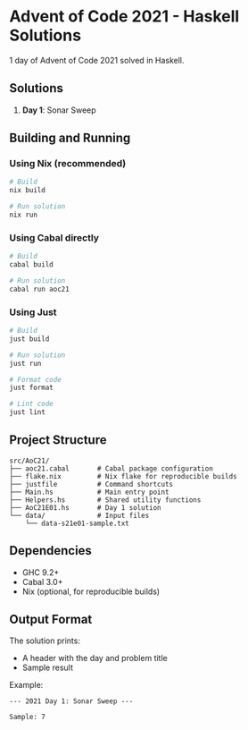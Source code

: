# Advent of Code 2021 - Haskell Solutions

1 day of Advent of Code 2021 solved in Haskell.

## Solutions

1. **Day 1**: Sonar Sweep

## Building and Running

### Using Nix (recommended)

```bash
# Build
nix build

# Run solution
nix run
```

### Using Cabal directly

```bash
# Build
cabal build

# Run solution
cabal run aoc21
```

### Using Just

```bash
# Build
just build

# Run solution
just run

# Format code
just format

# Lint code
just lint
```

## Project Structure

```
src/AoC21/
├── aoc21.cabal       # Cabal package configuration
├── flake.nix         # Nix flake for reproducible builds
├── justfile          # Command shortcuts
├── Main.hs           # Main entry point
├── Helpers.hs        # Shared utility functions
├── AoC21E01.hs       # Day 1 solution
└── data/             # Input files
    └── data-s21e01-sample.txt
```

## Dependencies

- GHC 9.2+
- Cabal 3.0+
- Nix (optional, for reproducible builds)

## Output Format

The solution prints:
- A header with the day and problem title
- Sample result

Example:
```
--- 2021 Day 1: Sonar Sweep ---

Sample: 7
```
